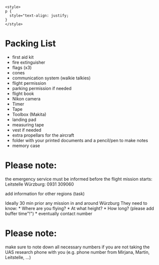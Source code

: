 ```{=html}
<style>
p {
  style="text-align: justify;
}
</style>
```
# Packing List

-   first aid kit
-   fire extinguisher
-   flags (x3)
-   cones
-   communication system (walkie talkies)
-   flight permission
-   parking permission if needed
-   flight book
-   Nikon camera
-   Timer
-   Tape
-   Toolbox (Makita)
-   landing pad
-   measuring tape
-   vest if needed
-   extra propellars for the aircraft
-   folder with your printed documents and a pencil/pen to make notes
-   memory case

# Please note:

the emergency service must be informed before the flight mission starts: Leitstelle Würzburg: 0931 309060

add information for other regions (task)

Ideally 30 min prior any mission in and around Würzburg They need to know: \* Where are you flying? \* At what height? \* How long? (please add buffer time"!") \* eventually contact number

# Please note:

make sure to note down all necessary numbers if you are not taking the UAS research phone with you (e.g. phone number from Mirjana, Martin, Leitstelle, ...)
